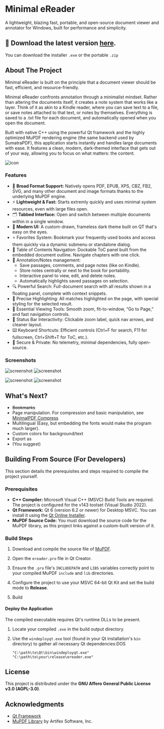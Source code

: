 # Minimal eReader

A lightweight, blazing fast, portable, and open-source document viewer and annotator for Windows, built for performance and simplicity.

## 💾 Download the latest version [here](https://github.com/deminimis/Minimal-eReader/releases).
You can download the installer `.exe` or the portable `.zip`


## About The Project

Minimal eReader is built on the principle that a document viewer should be fast, efficient, and resource-friendly. 

Minimal eReader confronts annotation through a minimalist mindset. Rather than altering the documents itself, it creates a note system that works like a layer. Think of it as akin to a Kindle reader, where you can save text to a file, or save notes attached to that text, or notes by themselves. Everything is saved to a .txt file for each document, and automatically opened when you open the document. 

Built with native C++ using the powerful Qt framework and the highly optimized MuPDF rendering engine (the same backend used by SumatraPDF), this application starts instantly and handles large documents with ease. It features a clean, modern, dark-themed interface that gets out of your way, allowing you to focus on what matters: the content.


![icon](https://github.com/deminimis/Minimal-eReader/blob/main/assets/icon.png)

### Features

* 📁 **Broad Format Support:** Natively opens PDF, EPUB, XPS, CBZ, FB2, SVG, and many other document and image formats thanks to the underlying MuPDF engine.
* ⚡ **Lightweight & Fast:** Starts extremly quickly and uses minimal system resources, even with large files open.
* 🗂️ **Tabbed Interface:** Open and switch between multiple documents within in a single window.
* 🌙 **Modern UI:** A custom-drawn, frameless dark theme built on QT that's easy on the eyes.
* ⭐ Favorites System: Bookmark your frequently used books and access them quickly via a dynamic submenu or standalone dialog.
* 🧭 Table of Contents Navigation: Dockable ToC panel built from the embedded document outline. Navigate chapters with one click.
* 📝 Annotation/Notes management:
  * Save passages, comments, and page notes (like on Kindle).
  * Store notes centrally or next to the book for portability.
  * Interactive panel to view, edit, and delete notes.
  * Automatically highlights saved passages on selection.  
* 🔍 Powerful Search: Full-document search with all results shown in a floating panel, complete with context snippets.
* 🎯 Precise Highlighting: All matches highlighted on the page, with special styling for the selected result.
* 🧰 Essential Viewing Tools: Smooth zoom, fit-to-window, “Go to Page,” and fast navigation controls. 
* 🔧 Status Bar Interactivity: Clickable zoom label, quick nav arrows, and cleaner layout.
* ⌨️ Keyboard Shortcuts: Efficient controls (Ctrl+F for search, F11 for fullscreen, Ctrl+Shift+T for ToC, etc.).
* 🔐 Secure & Private: No telemetry, minimal dependencies, fully open-source.



### Screenshots


![screenshot](https://github.com/deminimis/Minimal-eReader/blob/main/assets/ereader1.png) ![screenshot](https://github.com/deminimis/Minimal-eReader/blob/main/assets/ereader2.png)

![screenshot](https://github.com/deminimis/Minimal-eReader/blob/main/assets/ereader3.png)
![screenshot](https://github.com/deminimis/Minimal-eReader/blob/main/assets/ereader4.png)

## What's Next?

- ~~Bookmarks~~
- Page manipulation. For compression and basic manipulation, see [MinimalPDF Compress](https://github.com/deminimis/minimalpdfcompress)
- Multilingual (Easy, but embedding the fonts would make the program much larger).
- Custom colors for background/text
- Export as
- (You suggest)

## Building From Source (For Developers)

This section details the prerequisites and steps required to compile the project yourself.

### Prerequisites

* **C++ Compiler:** Microsoft Visual C++ (MSVC) Build Tools are required. The project is configured for the v143 toolset (Visual Studio 2022).
* **Qt Framework:** Qt 6 (version 6.2 or newer) for Desktop MSVC. You can install it using the [Qt Online Installer](https://www.google.com/search?q=https://www.qt.io/download-qt-installer).
* **MuPDF Source Code:** You must download the source code for the MuPDF library, as this project links against a custom-built version of it.

### Build Steps

1. Download and compile the source file of [MuPDF](https://mupdf.com/releases). 

2. Open the `ereader.pro` file in Qt Creator.
 
3. Ensure the `.pro` file's `INCLUDEPATH` and `LIBS` variables correctly point to your compiled MuPDF `include` and `lib` directories.
   
4. Configure the project to use your MSVC 64-bit Qt Kit and set the build mode to **Release**.

5. Build

#### Deploy the Application

The compiled executable requires Qt's runtime DLLs to be present.

1. Locate your compiled `.exe` in the build output directory.

2. Use the `windeployqt.exe` tool (found in your Qt installation's `bin` directory) to gather all necessary Qt dependencies:DOS

   ```
   "C:\path\to\Qt\bin\windeployqt.exe" "C:\path\to\your\release\ereader.exe"
   ```


## License

This project is distributed under the **GNU Affero General Public License v3.0 (AGPL-3.0)**.


## Acknowledgments

* [Qt Framework](https://www.qt.io/)
* [MuPDF Library](https://www.google.com/search?q=https://mupdf.com/) by Artifex Software, Inc.
